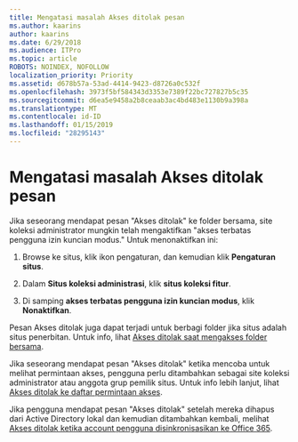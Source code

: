 ```yaml
---
title: Mengatasi masalah Akses ditolak pesan
ms.author: kaarins
author: kaarins
ms.date: 6/29/2018
ms.audience: ITPro
ms.topic: article
ROBOTS: NOINDEX, NOFOLLOW
localization_priority: Priority
ms.assetid: d678b57a-53ad-4414-9423-d8726a0c532f
ms.openlocfilehash: 3973f5bf584343d3353e7389f22bc727827b5c35
ms.sourcegitcommit: d6ea5e9458a2b8ceaab3ac4bd483e1130b9a398a
ms.translationtype: MT
ms.contentlocale: id-ID
ms.lasthandoff: 01/15/2019
ms.locfileid: "28295143"
---
```

# <a name="troubleshoot-access-denied-messages"></a>Mengatasi masalah Akses ditolak pesan

Jika seseorang mendapat pesan "Akses ditolak" ke folder bersama, site koleksi administrator mungkin telah mengaktifkan "akses terbatas pengguna izin kuncian modus." Untuk menonaktifkan ini: 
  
1. Browse ke situs, klik ikon pengaturan, dan kemudian klik **Pengaturan situs**.
    
2. Dalam **Situs koleksi administrasi**, klik **situs koleksi fitur**.
    
3. Di samping **akses terbatas pengguna izin kuncian modus**, klik **Nonaktifkan**.
    
Pesan Akses ditolak juga dapat terjadi untuk berbagi folder jika situs adalah situs penerbitan. Untuk info, lihat [Akses ditolak saat mengakses folder bersama](https://go.microsoft.com/fwlink/?linkid=2004317).
  
Jika seseorang mendapat pesan "Akses ditolak" ketika mencoba untuk melihat permintaan akses, pengguna perlu ditambahkan sebagai site koleksi administrator atau anggota grup pemilik situs. Untuk info lebih lanjut, lihat [Akses ditolak ke daftar permintaan akses](https://go.microsoft.com/fwlink/?linkid=2004220).
  
Jika pengguna mendapat pesan "Akses ditolak" setelah mereka dihapus dari Active Directory lokal dan kemudian ditambahkan kembali, melihat [Akses ditolak ketika account pengguna disinkronisasikan ke Office 365](https://go.microsoft.com/fwlink/?linkid=2004318).
  

